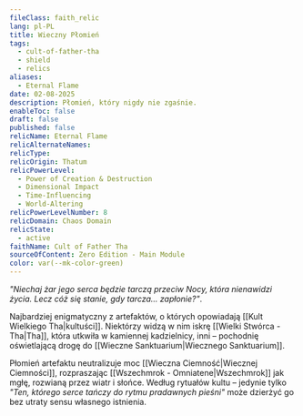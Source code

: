 ```yaml
---
fileClass: faith_relic
lang: pl-PL
title: Wieczny Płomień
tags:
  - cult-of-father-tha
  - shield
  - relics
aliases:
  - Eternal Flame
date: 02-08-2025
description: Płomień, który nigdy nie zgaśnie.
enableToc: false
draft: false
published: false
relicName: Eternal Flame
relicAlternateNames: 
relicType: 
relicOrigin: Thatum
relicPowerLevel:
  - Power of Creation & Destruction
  - Dimensional Impact
  - Time-Influencing
  - World-Altering
relicPowerLevelNumber: 8
relicDomain: Chaos Domain
relicState:
  - active
faithName: Cult of Father Tha
sourceOfContent: Zero Edition - Main Module
color: var(--mk-color-green)
---
```

*"Niechaj żar jego serca będzie tarczą przeciw Nocy, która nienawidzi życia. Lecz cóż się stanie, gdy tarcza... zapłonie?"*.

Najbardziej enigmatyczny z artefaktów, o których opowiadają [[Kult Wielkiego Tha|kultuści]].
Niektórzy widzą w nim iskrę [[Wielki Stwórca - Tha|Tha]], która utkwiła w kamiennej kadzielnicy, inni – pochodnię oświetlającą drogę do [[Wieczne Sanktuarium|Wiecznego Sanktuarium]]. 

Płomień artefaktu neutralizuje moc [[Wieczna Ciemność|Wiecznej Ciemności]], rozpraszając [[Wszechmrok - Omniatene|Wszechmrok]] jak mgłę, rozwianą przez wiatr i słońce. 
Według rytuałów kultu – jedynie tylko *"Ten, którego serce tańczy do rytmu pradawnych pieśni"* może dzierżyć go bez utraty sensu własnego istnienia. 

